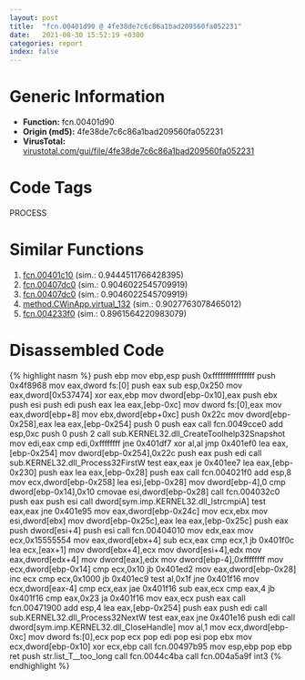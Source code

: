 ```yaml
---
layout: post
title:  "fcn.00401d90 @ 4fe38de7c6c86a1bad209560fa052231"
date:   2021-08-30 15:52:19 +0300
categories: report
index: false
---
```


# Generic Information
- **Function:** fcn.00401d90
- **Origin (md5):** 4fe38de7c6c86a1bad209560fa052231
- **VirusTotal:** [virustotal.com/gui/file/4fe38de7c6c86a1bad209560fa052231][virustotal_ref]

# Code Tags
<span class="tag" id="PROCESS">PROCESS</span>


# Similar Functions

1. [fcn.00401c10][similar_1_ref] (sim.: 0.9444511766428395)
2. [fcn.00407dc0][similar_2_ref] (sim.: 0.9046022545709919)
3. [fcn.00407dc0][similar_3_ref] (sim.: 0.9046022545709919)
4. [method.CWinApp.virtual\_132][similar_4_ref] (sim.: 0.9027763078465012)
5. [fcn.004233f0][similar_5_ref] (sim.: 0.8961564220983079)


# Disassembled Code

{% highlight nasm %}
push ebp
mov ebp,esp
push 0xffffffffffffffff
push 0x4f8968
mov eax,dword fs:[0]
push eax
sub esp,0x250
mov eax,dword[0x537474]
xor eax,ebp
mov dword[ebp-0x10],eax
push ebx
push esi
push edi
push eax
lea eax,[ebp-0xc]
mov dword fs:[0],eax
mov eax,dword[ebp+8]
mov ebx,dword[ebp+0xc]
push 0x22c
mov dword[ebp-0x258],eax
lea eax,[ebp-0x254]
push 0
push eax
call fcn.0049cce0
add esp,0xc
push 0
push 2
call sub.KERNEL32.dll_CreateToolhelp32Snapshot
mov edi,eax
cmp edi,0xffffffff
jne 0x401df7
xor al,al
jmp 0x401ef0
lea eax,[ebp-0x254]
mov dword[ebp-0x254],0x22c
push eax
push edi
call sub.KERNEL32.dll_Process32FirstW
test eax,eax
je 0x401ee7
lea eax,[ebp-0x230]
push eax
lea eax,[ebp-0x28]
push eax
call fcn.004021f0
add esp,8
mov ecx,dword[ebp-0x258]
lea esi,[ebp-0x28]
mov dword[ebp-4],0
cmp dword[ebp-0x14],0x10
cmovae esi,dword[ebp-0x28]
call fcn.004032c0
push eax
push esi
call dword[sym.imp.KERNEL32.dll_lstrcmpiA]
test eax,eax
jne 0x401e95
mov eax,dword[ebp-0x24c]
mov ecx,ebx
mov esi,dword[ebx]
mov dword[ebp-0x25c],eax
lea eax,[ebp-0x25c]
push eax
push dword[esi+4]
push esi
call fcn.00404010
mov edx,eax
mov ecx,0x15555554
mov eax,dword[ebx+4]
sub ecx,eax
cmp ecx,1
jb 0x401f0c
lea ecx,[eax+1]
mov dword[ebx+4],ecx
mov dword[esi+4],edx
mov eax,dword[edx+4]
mov dword[eax],edx
mov dword[ebp-4],0xffffffff
mov ecx,dword[ebp-0x14]
cmp ecx,0x10
jb 0x401ed2
mov eax,dword[ebp-0x28]
inc ecx
cmp ecx,0x1000
jb 0x401ec9
test al,0x1f
jne 0x401f16
mov ecx,dword[eax-4]
cmp ecx,eax
jae 0x401f16
sub eax,ecx
cmp eax,4
jb 0x401f16
cmp eax,0x23
ja 0x401f16
mov eax,ecx
push eax
call fcn.00471900
add esp,4
lea eax,[ebp-0x254]
push eax
push edi
call sub.KERNEL32.dll_Process32NextW
test eax,eax
jne 0x401e16
push edi
call dword[sym.imp.KERNEL32.dll_CloseHandle]
mov al,1
mov ecx,dword[ebp-0xc]
mov dword fs:[0],ecx
pop ecx
pop edi
pop esi
pop ebx
mov ecx,dword[ebp-0x10]
xor ecx,ebp
call fcn.00497b95
mov esp,ebp
pop ebp
ret 
push str.list_T__too_long
call fcn.0044c4ba
call fcn.004a5a9f
int3 
{% endhighlight %}


[similar_1_ref]: /report/fcn.00401c10@4fe38de7c6c86a1bad209560fa052231
[similar_2_ref]: /report/fcn.00407dc0@9b5524245506621a9773176393787e61
[similar_3_ref]: /report/fcn.00407dc0@27ac6b5c7fa1ad11790cdc733c25a701
[similar_4_ref]: /report/method.CWinApp.virtual_132@9c2b894b84f59672d8be2e984066f76f
[similar_5_ref]: /report/fcn.004233f0@3b2d901eaca41ce14deca6a48c0c801a
[virustotal_ref]: https://www.virustotal.com/gui/file/4fe38de7c6c86a1bad209560fa052231